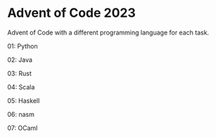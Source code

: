 # Advent of Code 2023

Advent of Code with a different programming language for each task.

01: Python

02: Java

03: Rust

04: Scala

05: Haskell

06: nasm

07: OCaml
